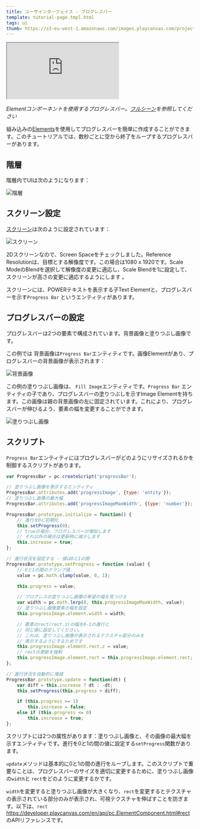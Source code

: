 ```yaml
---
title: ユーザインターフェイス - プログレスバー
template: tutorial-page.tmpl.html
tags: ui
thumb: https://s3-eu-west-1.amazonaws.com/images.playcanvas.com/projects/12/501979/49D69A-image-75.jpg
---
```


<iframe src="https://playcanv.as/p/FlebHmLs/"></iframe>

*Elementコンポーネントを使用するプログレスバー。[フルシーン][1]を参照してください*

組み込みの[Elements][2]を使用してプログレスバーを簡単に作成することができます。このチュートリアルでは、数秒ごとに空から終了をループするプログレスバーがあります。

## 階層

階層内でUIは次のようになります：

![階層][4]

## スクリーン設定

[スクリーン][3]は次のように設定されています：

![スクリーン][5]

2Dスクリーンなので、Screen Spaceをチェックしました。Reference Resolutionは、目標とする解像度です。この場合は1080 x 1920です。Scale ModeのBlendを選択して解像度の変更に適応し、Scale Blendを1に設定して、スクリーンが高さの変更に適応するようにします 。

スクリーンには、POWERテキストを表示する子Text Elementと、プログレスバーを示す`Progress Bar` というエンティティがあります。

## プログレスバーの設定

プログレスバーは2つの要素で構成されています。背景画像と塗りつぶし画像です。

この例では 背景画像は`Progress Bar`エンティティです。画像Elementがあり、プログレスバーの背景画像が表示されます：

![背景画像][6]

この例の塗りつぶし画像は、 `Fill Image`エンティティです。`Progress Bar` エンティティの子であり、プログレスバーの塗りつぶしを示すImage Elementを持ちます。この画像は親の背景画像の左に固定されています。これにより、プログレスバーが伸びるよう、要素の幅を変更することができます。

![塗りつぶし画像][7]

## スクリプト

`Progress Bar`エンティティにはプログレスバーがどのようにリサイズされるかを制御するスクリプトがあります。

```javascript
var ProgressBar = pc.createScript('progressBar');

// 塗りつぶし画像を表示するエンティティ
ProgressBar.attributes.add('progressImage', {type: 'entity'});
// 塗りつぶし画像の最大幅
ProgressBar.attributes.add('progressImageMaxWidth', {type: 'number'});

ProgressBar.prototype.initialize = function() {
    // 進行を0に初期化
    this.setProgress(0);
    // trueの場合、プログレスバーが増加します
    // それ以外の場合は更新時に減少します
    this.increase = true;
};

// 進行状況を設定する - 値は0と1の間
ProgressBar.prototype.setProgress = function (value) {
    // 0と1の間のクランプ値
    value = pc.math.clamp(value, 0, 1);

    this.progress = value;

    // プログレスの塗りつぶし画像の希望の幅を見つける
    var width = pc.math.lerp(0, this.progressImageMaxWidth, value);
    // 塗りつぶし画像要素の幅を設定
    this.progressImage.element.width = width;

    // 要素のrect(rect.z)の幅を0-1の進行と
    // 同じ値に設定してください。
    // これは、塗りつぶし画像が表示されるテクスチャ部分のみを
    // 表示するようにするためです
    this.progressImage.element.rect.z = value;
    // rectの更新を強制
    this.progressImage.element.rect = this.progressImage.element.rect;
};

// 進行状況を自動的に増減
ProgressBar.prototype.update = function(dt) {
    var diff = this.increase ? dt : -dt;
    this.setProgress(this.progress + diff);

    if (this.progress >= 1)
        this.increase = false;
    else if (this.progress <= 0)
        this.increase = true;
};
```

スクリプトには2つの属性があります：塗りつぶし画像と、その画像の最大幅を示すエンティティです。進行を0と1の間の値に設定する`setProgress`関数があります。

`update`メソッドは基本的に0と1の間の進行をループします。このスクリプトで重要なことは、プログレスバーのサイズを適切に変更するために、塗りつぶし画像の`width`と `rect`をどのように変更するかです。

`width`を変更すると塗りつぶし画像が大きくなり、`rect`を変更するとテクスチャの表示されている部分のみが表示され、可視テクスチャを伸ばすことを防ぎます。以下は、`rect` https://developer.playcanvas.com/en/api/pc.ElementComponent.html#rect のAPIリファレンスです。

[1]: https://playcanvas.com/editor/scene/547906
[2]: /user-manual/user-interface/elements/
[3]: /user-manual/user-interface/screens/
[4]: /images/tutorials/ui/progressbar/hierarchy.png
[5]: /images/tutorials/ui/progressbar/screen.png
[6]: /images/tutorials/ui/progressbar/progress-bar-bg.png
[7]: /images/tutorials/ui/progressbar/progress-bar-fill.png

